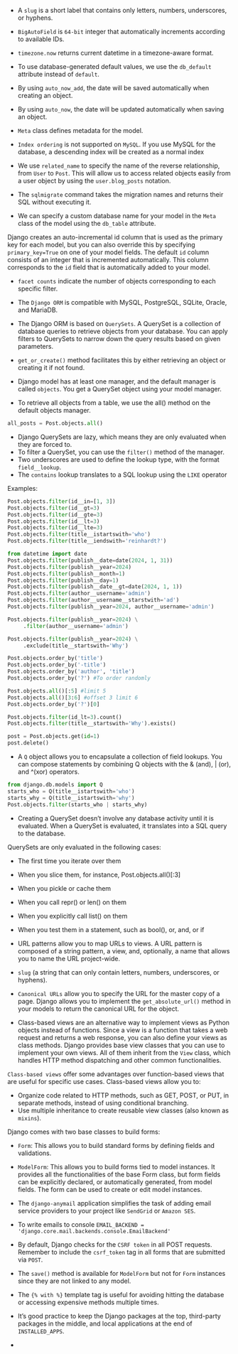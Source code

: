 - A `slug` is a short label that contains only letters,
numbers, underscores, or hyphens.

- `BigAutoField` is `64-bit` integer that automatically increments according to available IDs.

- `timezone.now` returns current datetime in a timezone-aware format.

- To use database-generated default values, we use the `db_default` attribute instead of `default`.

- By using `auto_now_add`, the date will be saved automatically when creating an object.

- By using `auto_now`, the date will be updated automatically when saving an object.

- `Meta` class defines metadata for the model.
  
- `Index ordering` is not supported on `MySQL`. If you use
MySQL for the database, a descending index will be created
as a normal index

- We use `related_name` to specify the name of the reverse relationship, from `User` to `Post`. This will allow us to access related objects easily from a user object by using the `user.blog_posts` notation.

- The `sqlmigrate` command takes the migration names and returns their SQL without executing it.

- We can specify a custom database name for your model in the `Meta` class of the model using the `db_table` attribute.

Django creates an auto-incremental id column that is used as the primary
key for each model, but you can also override this by specifying `primary_key=True` on one of your model fields. The default `id` column
consists of an integer that is incremented automatically. This column
corresponds to the `id` field that is automatically added to your model.

- `facet counts` indicate the number of objects corresponding to each specific filter.

- The `Django ORM` is compatible with MySQL, PostgreSQL, SQLite, Oracle, and MariaDB.
- The Django ORM is based on `QuerySets`. A QuerySet is a collection of
database queries to retrieve objects from your database. You can apply filters to QuerySets to narrow down the query results based on given parameters.

- `get_or_create()` method facilitates this by either retrieving an object or creating it if not found.
- Django model has at least one manager, and the default manager is called `objects`. You get a QuerySet object using your model manager.
- To retrieve all objects from a table, we use the all() method on the default objects manager.
```py
all_posts = Post.objects.all()
```

- Django QuerySets are lazy, which means they are only evaluated when they are forced to.
- To filter a QuerySet, you can use the `filter()` method of the manager.
- Two underscores are used to define the lookup type, with the format
`field__lookup`.
- The `contains` lookup translates to a SQL lookup using the `LIKE` operator

Examples:
```py
Post.objects.filter(id__in=[1, 3])
Post.objects.filter(id__gt=3)
Post.objects.filter(id__gte=3)
Post.objects.filter(id__lt=3)
Post.objects.filter(id__lte=3)
Post.objects.filter(title__istartswith='who')
Post.objects.filter(title__iendswith='reinhardt?')
```

```py
from datetime import date
Post.objects.filter(publish__date=date(2024, 1, 31))
Post.objects.filter(publish__year=2024)
Post.objects.filter(publish__month=1)
Post.objects.filter(publish__day=1)
Post.objects.filter(publish__date__gt=date(2024, 1, 1))
Post.objects.filter(author__username='admin')
Post.objects.filter(author__username__starstwith='ad')
Post.objects.filter(publish__year=2024, author__username='admin')
```

```py
Post.objects.filter(publish__year=2024) \
     .filter(author__username='admin')
```

```py
Post.objects.filter(publish__year=2024) \
     .exclude(title__startswith='Why')
```

```py
Post.objects.order_by('title')
Post.objects.order_by('-title')
Post.objects.order_by('author', 'title')
Post.objects.order_by('?') #To order randomly
```

```py
Post.objects.all()[:5] #limit 5
Post.objects.all()[3:6] #offset 3 limit 6
Post.objects.order_by('?')[0]
```

```py
Post.objects.filter(id_lt=3).count()
Post.objects.filter(title__startswith='Why').exists()
```

```py
post = Post.objects.get(id=1)
post.delete()
```

- A `Q` object allows you to encapsulate a collection of field lookups. You can compose statements by combining Q objects with the & (and), | (or), and ^(xor) operators.
```py
from django.db.models import Q
starts_who = Q(title__istartswith='who')
starts_why = Q(title__istartswith='why')
Post.objects.filter(starts_who | starts_why)
```

- Creating a QuerySet doesn’t involve any database activity until it is
evaluated. When a QuerySet is evaluated, it translates into a SQL query to the database.

QuerySets are only evaluated in the following cases:
- The first time you iterate over them
- When you slice them, for instance, Post.objects.all()[:3]
- When you pickle or cache them
- When you call repr() or len() on them
- When you explicitly call list() on them
- When you test them in a statement, such as bool(), or, and, or if
  

- URL patterns allow you to map URLs to views. A URL pattern is composed
of a string pattern, a view, and, optionally, a name that allows you to name the URL project-wide.

- `slug` (a string that can only contain letters, numbers, underscores, or hyphens).
- `Canonical URLs` allow you to specify the URL for the master copy of a
page. Django allows you to implement the `get_absolute_url()` method in
your models to return the canonical URL for the object.
- Class-based views are an alternative way to implement views as Python
objects instead of functions. Since a view is a function that takes a web
request and returns a web response, you can also define your views as class methods. Django provides base view classes that you can use to implement your own views. All of them inherit from the `View` class, which handles HTTP method dispatching and other common functionalities.


`Class-based views` offer some advantages over function-based views that are useful for specific use cases. Class-based views allow you to:
- Organize code related to HTTP methods, such as GET, POST, or PUT, in
separate methods, instead of using conditional branching.
- Use multiple inheritance to create reusable view classes (also known as
`mixins`).

Django comes with two base classes to build forms:
- `Form`: This allows you to build standard forms by defining fields and
validations.
- `ModelForm`: This allows you to build forms tied to model instances. It
provides all the functionalities of the base Form class, but form fields
can be explicitly declared, or automatically generated, from model
fields. The form can be used to create or edit model instances.

- The `django-anymail` application simplifies the task of adding email service providers to your project like `SendGrid` or `Amazon SES`.

- To write emails to console
`EMAIL_BACKEND = 'django.core.mail.backends.console.EmailBackend'`

- By default, Django checks for the `CSRF token` in all POST requests. Remember to include the `csrf_token` tag in all forms that are submitted via `POST`.

- The `save()` method is available for `ModelForm` but not for `Form` instances since they are not linked to any model.

- The `{% with %}` template tag is useful for avoiding hitting
the database or accessing expensive methods multiple times.
- It’s good practice to keep the Django packages at the top, third-party packages in the middle, and local applications at the end of `INSTALLED_APPS`.
- 